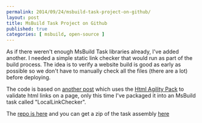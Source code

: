 ```yaml
---
permalink: 2014/09/24/msbuild-task-project-on-github/
layout: post
title: MsBuild Task Project on Github
published: true
categories: [ msbuild, open-source ]
---
```


As if there weren't enough MsBuild Task libraries already, I've added another. I 
needed a simple static link checker that would run as part of the build process. The 
idea is to verify a website build is good as early as possible so we don't have to 
manually check all the files (there are a lot) before deploying.

The code is based on [another post](http://deejaygraham.github.io/2014/05/29/html-link-validation/) 
which uses the [Html Agility Pack](http://htmlagilitypack.codeplex.com/) to 
validate html links on a page, only this time I've packaged it into an MsBuild 
task called "LocalLinkChecker".
 
The [repo is here](https://github.com/deejaygraham/msbuild-tasks) and you can 
get a zip of the task assembly [here](https://github.com/deejaygraham/deejaygraham.github.io/raw/master/downloads/MsBuild.ThreeByTwo.Tasks.zip)

